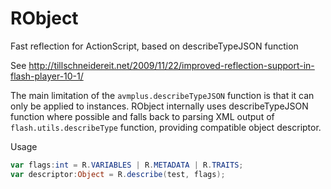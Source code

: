 RObject
=======

Fast reflection for ActionScript, based on describeTypeJSON function

See http://tillschneidereit.net/2009/11/22/improved-reflection-support-in-flash-player-10-1/

The main limitation of the `avmplus.describeTypeJSON` function is that it can only be applied to instances.
RObject internally uses describeTypeJSON function where possible and falls back to parsing XML output of `flash.utils.describeType`
function, providing compatible object descriptor.

Usage

```ActionScript
var flags:int = R.VARIABLES | R.METADATA | R.TRAITS;
var descriptor:Object = R.describe(test, flags);
```